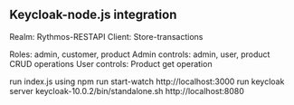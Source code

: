 Keycloak-node.js integration 
---------------------------
Realm: Rythmos-RESTAPI
Client: Store-transactions

Roles: admin, customer, product 
Admin controls: admin, user, product CRUD operations
User controls: Product get operation

run index.js using npm run start-watch
http://localhost:3000
run keycloak server keycloak-10.0.2/bin/standalone.sh
http://localhost:8080